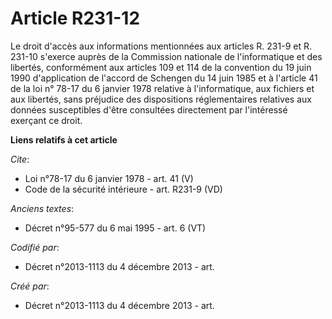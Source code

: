 # Article R231-12

Le droit d'accès aux informations mentionnées aux articles R. 231-9 et R. 231-10 s'exerce auprès de la Commission nationale
de l'informatique et des libertés, conformément aux articles 109 et 114 de la convention du 19 juin 1990 d'application de
l'accord de Schengen du 14 juin 1985 et à l'article 41 de la loi n° 78-17 du 6 janvier 1978 relative à l'informatique, aux
fichiers et aux libertés, sans préjudice des dispositions réglementaires relatives aux données susceptibles d'être consultées
directement par l'intéressé exerçant ce droit.

**Liens relatifs à cet article**

_Cite_:

  - Loi n°78-17 du 6 janvier 1978 - art. 41 (V)
  - Code de la sécurité intérieure - art. R231-9 (VD)

_Anciens textes_:

  - Décret n°95-577 du 6 mai 1995 - art. 6 (VT)

_Codifié par_:

  - Décret n°2013-1113 du 4 décembre 2013 - art.

_Créé par_:

  - Décret n°2013-1113 du 4 décembre 2013 - art.
